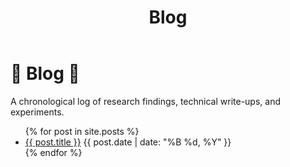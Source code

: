 ﻿---
layout: default
title: Blog
permalink: /blog/
---


# 📓 Blog 📓


A chronological log of research findings, technical write-ups, and experiments.


<ul>
  {% for post in site.posts %}
    <li>
      <a href="{{ post.url }}">{{ post.title }}</a>
      <span class="post-date">{{ post.date | date: "%B %d, %Y" }}</span>
    </li>
  {% endfor %}
</ul>
